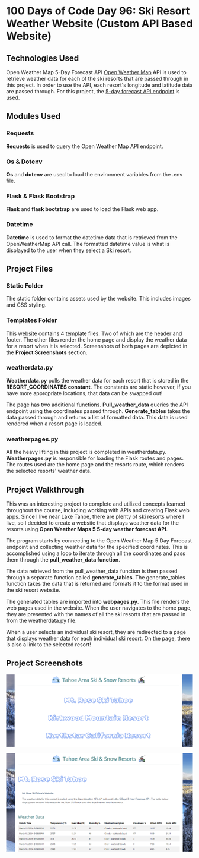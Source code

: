 # 100 Days of Code Day 96: Ski Resort Weather Website (Custom API Based Website)
## Technologies Used
Open Weather Map 5-Day Forecast API
[Open Weather Map](https://openweathermap.org/api) API is used to retrieve weather data for each of the ski resorts that are passed through in this project. In order to use the API, each resort's longitude and latitude data are passed through. For this project, the [5-day forecast API endpoint](https://openweathermap.org/forecast5) is used.
## Modules Used
### Requests
**Requests** is used to query the Open Weather Map API endpoint.
### Os & Dotenv
**Os** and **dotenv** are used to load the environment variables from the .env file.
### Flask & Flask Bootstrap
**Flask** and **flask bootstrap** are used to load the Flask web app.
### Datetime
**Datetime** is used to format the datetime data that is retrieved from the OpenWeatherMap API call. The formatted datetime value is what is displayed to the user when they select a Ski resort.
## Project Files
### Static Folder
The static folder contains assets used by the website. This includes images and CSS styling.
### Templates Folder
This website contains 4 template files. Two of which are the header and footer. The other files render the home page and display the weather data for a resort when it is selected. 
Screenshots of both pages are depicted in the **Project Screenshots** section.
### weatherdata.py
**Weatherdata.py** pulls the weather data for each resort that is stored in the **RESORT_COORDINATES constant**. The constants are static however, if you have more appropriate locations, that data can be swapped out!

The page has two additional functions. **Pull_weather_data** queries the API endpoint using the coordinates passed through. **Generate_tables** takes the data passed through and returns a list of formatted data. This data is used rendered when a resort page is loaded.
### weatherpages.py
All the heavy lifting in this project is completed in weatherdata.py. **Weatherpages.py** is responsible for loading the Flask routes and pages. The routes used are the home page and the resorts route, which renders the selected resorts' weather data.
## Project Walkthrough 
This was an interesting project to complete and utilized concepts learned throughout the course, including working with APIs and creating Flask web apps. Since I live near Lake Tahoe, there are plenty of ski resorts where I live, so I decided to create a website that displays weather data for the resorts using **Open Weather Maps 5 5-day weather forecast API**.

The program starts by connecting to the Open Weather Map 5 Day Forecast endpoint and collecting weather data for the specified coordinates. This is accomplished using a loop to iterate through all the coordinates and pass them through the **pull_weather_data function**. 

The data retrieved from the pull_weather_data function is then passed through a separate function called **generate_tables**. The generate_tables function takes the data that is returned and formats it to the format used in the ski resort website. 

The generated tables are imported into **webpages.py**. This file renders the web pages used in the website. When the user navigates to the home page, they are presented with the names of all the ski resorts that are passed in from the weatherdata.py file. 

When a user selects an individual ski resort, they are redirected to a page that displays weather data for each individual ski resort. On the page, there is also a link to the selected resort!

## Project Screenshots
![Weather data home page](screenshots/homepage.png)

![Individual resort weather data page](<screenshots/Individual Resort Data.png>)
